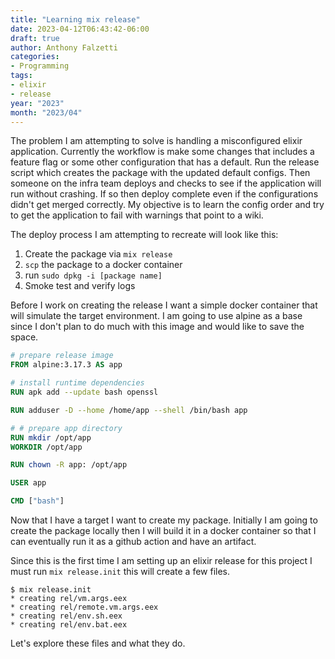 ```yaml
---
title: "Learning mix release"
date: 2023-04-12T06:43:42-06:00
draft: true
author: Anthony Falzetti
categories:
- Programming
tags:
- elixir
- release
year: "2023"
month: "2023/04"
---
```


The problem I am attempting to solve is handling a misconfigured elixir application. Currently the workflow is make some changes that includes a feature flag or some other configuration that has a default. Run the release script which creates the package with the updated default configs. Then someone on the infra team deploys and checks to see if the application will run without crashing. If so then deploy complete even if the configurations didn't get merged correctly. My objective is to learn the config order and try to get the application to fail with warnings that point to a wiki.

<!--more-->

The deploy process I am attempting to recreate will look like this:
1. Create the package via `mix release`
2. `scp` the package to a docker container
3. run `sudo dpkg -i [package name]`
4. Smoke test and verify logs

Before I work on creating the release I want a simple docker container that will simulate the target environment. I am going to use alpine as a base since I don't plan to do much with this image and would like to save the space.

```dockerfile
# prepare release image
FROM alpine:3.17.3 AS app

# install runtime dependencies
RUN apk add --update bash openssl

RUN adduser -D --home /home/app --shell /bin/bash app

# # prepare app directory
RUN mkdir /opt/app
WORKDIR /opt/app

RUN chown -R app: /opt/app

USER app

CMD ["bash"]
```

Now that I have a target I want to create my package. Initially I am going to create the package locally then I will build it in a docker container so that I can eventually run it as a github action and have an artifact.

Since this is the first time I am setting up an elixir release for this project I must run `mix release.init` this will create a few files.

```shell
$ mix release.init
* creating rel/vm.args.eex
* creating rel/remote.vm.args.eex
* creating rel/env.sh.eex
* creating rel/env.bat.eex
```

Let's explore these files and what they do.

